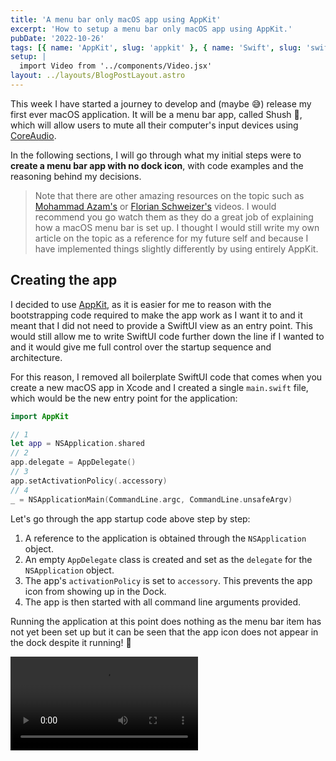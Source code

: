 ```yaml
---
title: 'A menu bar only macOS app using AppKit'
excerpt: 'How to setup a menu bar only macOS app using AppKit.'
pubDate: '2022-10-26'
tags: [{ name: 'AppKit', slug: 'appkit' }, { name: 'Swift', slug: 'swift' }]
setup: |
  import Video from '../components/Video.jsx'
layout: ../layouts/BlogPostLayout.astro
---
```


This week I have started a journey to develop and (maybe 😅) release my first ever macOS application. It will be a menu bar app, called Shush 🤫, which will allow users to mute all their computer's input devices using [CoreAudio](https://developer.apple.com/documentation/coreaudio).

In the following sections, I will go through what my initial steps were to **create a menu bar app with no dock icon**, with code examples and the reasoning behind my decisions.

> Note that there are other amazing resources on the topic such as [Mohammad Azam's](https://www.youtube.com/watch?v=cA-oUgOfLxY) or [Florian Schweizer's](https://www.youtube.com/watch?v=9QciOgymGso) videos. I would recommend you go watch them as they do a great job of explaining how a macOS menu bar is set up. I thought I would still write my own article on the topic as a reference for my future self and because I have implemented things slightly differently by using entirely AppKit.

## Creating the app

I decided to use [AppKit](https://developer.apple.com/documentation/appkit), as it is easier for me to reason with the bootstrapping code required to make the app work as I want it to and it meant that I did not need to provide a SwiftUI view as an entry point. This would still allow me to write SwiftUI code further down the line if I wanted to and it would give me full control over the startup sequence and architecture.

For this reason, I removed all boilerplate SwiftUI code that comes when you create a new macOS app in Xcode and I created a single `main.swift` file, which would be the new entry point for the application:

```swift:main.swift
import AppKit

// 1
let app = NSApplication.shared
// 2
app.delegate = AppDelegate()
// 3
app.setActivationPolicy(.accessory)
// 4
_ = NSApplicationMain(CommandLine.argc, CommandLine.unsafeArgv)
```

Let's go through the app startup code above step by step:

1. A reference to the application is obtained through the `NSApplication` object.
2. An empty `AppDelegate` class is created and set as the `delegate` for the `NSApplication` object.
3. The app's `activationPolicy` is set to `accessory`. This prevents the app icon from showing up in the Dock.
4. The app is then started with all command line arguments provided.

Running the application at this point does nothing as the menu bar item has not yet been set up but it can be seen that the app icon does not appear in the dock despite it running! 🎉

<Video src='/assets/posts/a-menu-bar-only-macos-app-using-appkit/no-dock.mp4' controls={false} />

## Setting up a menu bar icon

In the `AppDelegate.swift`, I then implemented the good old `applicationDidFinishLaunching` method and added the necessary code to create an instance of `NSStatusBar` with a single `NSStatusItem`:

```swift:AppDelegate.swift
class AppDelegate: NSObject, NSApplicationDelegate {
  // 1
  var statusBar: NSStatusBar!
  var statusBarItem: NSStatusItem!

  func applicationDidFinishLaunching(_ notification: Notification) {
    // 2
    statusBar = NSStatusBar()
    statusBarItem = statusBar.statusItem(withLength: NSStatusItem.variableLength)

    // 3
    if let button = statusBarItem.button {
      button.image = NSImage(systemSymbolName: "mic", accessibilityDescription: nil)
    }
  }
}
```

Again, let's go back and step through the code above:

1. First, two variables are declared to keep both instances of `NSStatusBar` and `NSStatusItem` in memory.
2. These two variables are then initialised and assigned as soon as the application is launched.
3. The icon for the `NSStatusItem` is then set to a microphone using a [SF Symbol](https://developer.apple.com/sf-symbols/).

Running the app again will now show a menu bar icon which will prove our app has been set up correctly 🎙️.

> Why use `NSStatusBar` and `NSStatusItem` when there is a shiny new [MenuBarExtra](https://developer.apple.com/documentation/SwiftUI/MenuBarExtra) View you can use in SwiftUI? The main reason is compatibility, I want my menu bar to be available to older macOS versions and the new `MenuBarExtra` API is only compatible with macOS Ventura at the moment. I would like to have both code implementations (AppKit and SwiftUI) side-by-side with `@available` checks, so I might look at doing that in the future 👀.

### Adding a `NSMenu`

Let's now add an `NSMenu` to our `NSStatusItem` in the menu bar so that when the user interacts with it, a view is shown. This will have a single `NSMenuItem` for now to allow users to toggle the input mute state of the system but eventually more preferences and settings will be added.

Let's go back to the `AppDelegate.swift`:

```swift:AppDelegate.swift
// ...
func applicationDidFinishLaunching(_ notification: Notification) {
	// ...
	if let button = statusBarItem.button {
			// 1
			let groupMenuItem = NSMenuItem()
			groupMenuItem.title = "Toggle mute!"
			groupMenuItem.target = self
			// 2
			groupMenuItem.action = #selector(mutePressed)

			// 3
			let mainMenu = NSMenu()
			mainMenu.addItem(groupMenuItem)

			// 4
			statusBarItem.menu = mainMenu
	}
}

@objc func mutePressed() {
	if let button = statusBarItem.button {
		// 5
		isMuted.toggle()
		button.image = NSImage(systemSymbolName: isMuted ? "mic.slash" : "mic", accessibilityDescription: nil)
	}
}
```

Let's break down the code to understand what's going on:

1. Create a `NSMenuItem` to allow users to toggle the mute state.
2. Add an action that will be triggered every time the `NSMenuItem` is pressed.
3. Create an `NSMenu` which will hold the toggle mute `NSMenuItem` and any other items that are added in the future.
4. Set the newly created `NSMenu` as the status bar item's menu.
5. Change the `NSStatusItem` button's image based on the mute state of the application.

And finally, running the app again now shows a view when the menu bar item is pressed and the icon dynamically changes when the `NSMenuItem` within it is tapped on.

<Video src='/assets/posts/a-menu-bar-only-macos-app-using-appkit/toggle-mute.mp4' controls={false} />

## More to come...

In future articles, I will share how I set up a floating window to convey extra information, dynamically update and show content based on keyboard shortcuts and even show the Core Audio implementation to mute and unmute all input devices...

